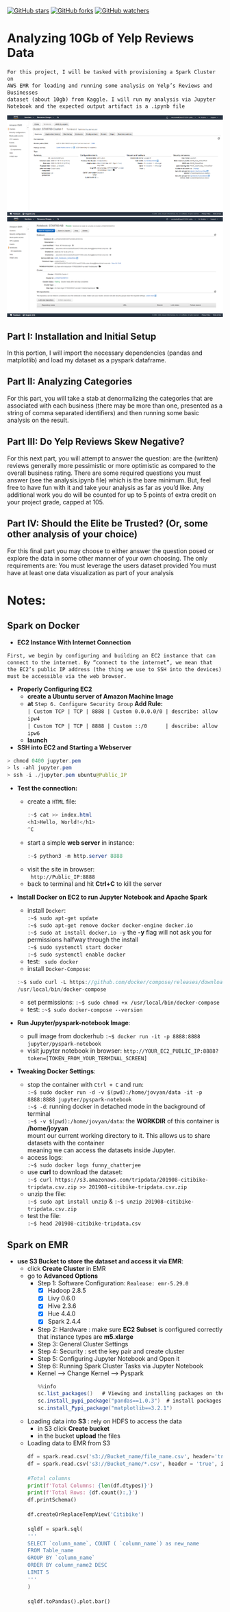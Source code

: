 [![GitHub stars](https://img.shields.io/github/stars/YuboC/STA9760_Yelp_Data_Analysis.svg?style=flat&label=Star)](https://github.com/YuboC/STA9760_Yelp_Data_Analysis/stargazers)
[![GitHub forks](https://img.shields.io/github/forks/YuboC/STA9760_Yelp_Data_Analysis.svg?style=flat&label=Fork)](https://github.com/YuboC/STA9760_Yelp_Data_Analysis/fork)
[![GitHub watchers](https://img.shields.io/github/watchers/YuboC/STA9760_Yelp_Data_Analysis.svg?style=flat&label=Watch)](https://github.com/YuboC/STA9760_Yelp_Data_Analysis/watchers)


# Analyzing 10Gb of Yelp Reviews Data

````
For this project, I will be tasked with provisioning a Spark Cluster on 
AWS EMR for loading and running some analysis on Yelp’s Reviews and Businesses 
dataset (about 10gb) from Kaggle. I will run my analysis via Jupyter 
Notebook and the expected output artifact is a .ipynb file  
````  
![](https://github.com/YuboC/STA9760_Yelp_Data_Analysis/blob/master/assets/2.PNG)
![](https://github.com/YuboC/STA9760_Yelp_Data_Analysis/blob/master/assets/3.PNG)
## Part I: Installation and Initial Setup
In this portion, I will import the necessary dependencies (pandas and matplotlib) and load my dataset as a pyspark dataframe.

## Part II:  Analyzing Categories
For this part, you will take a stab at denormalizing the categories that are associated with each business (there may be more than one, presented as a string of comma separated identifiers) and then running some basic analysis on the result.

## Part III: Do Yelp Reviews Skew Negative?
For this next part, you will attempt to answer the question: are the (written) reviews generally more pessimistic or more optimistic as compared to the overall business rating. There are some required questions you must answer (see the analysis.ipynb file) which is the bare minimum. But, feel free to have fun with it and take your analysis as far as you’d like. Any additional work you do will be counted for up to 5 points of extra credit on your project grade, capped at 105.

## Part IV: Should the Elite be Trusted? (Or, some other analysis of your choice)
For this final part you may choose to either answer the question posed or explore the data in some other manner of your own choosing. The only requirements are:
You must leverage the users dataset provided
You must have at least one data visualization as part of your analysis
  
# Notes:
## Spark on Docker
- **EC2 Instance With Internet Connection**
````
First, we begin by configuring and building an EC2 instance that can 
connect to the internet. By “connect to the internet”, we mean that 
the EC2’s public IP address (the thing we use to SSH into the devices) 
must be accessible via the web browser.
````
- **Properly Configuring EC2**
  - **create a Ubuntu server of Amazon Machine Image**
  - **at** `Step 6. Configure Security Group` **Add Rule:**  
   `| Custom TCP | TCP | 8888 | Custom 0.0.0.0/0 | describe: allow ipw4`  
   `| Custom TCP | TCP | 8888 | Custom ::/0      | describe: allow ipw6`
  - **launch**
- **SSH into EC2 and Starting a Webserver**
````java
> chmod 0400 jupyter.pem
> ls -ahl jupyter.pem
> ssh -i ./jupyter.pem ubuntu@Public_IP
````  
- **Test the connection:**
  - create a `HTML` file:
    ````java
    :~$ cat >> index.html
    <h1>Hello, World!</h1>
    ^C
    ````
  - start a simple **web server** in instance:
    ````java
    :~$ python3 -m http.server 8888
    ````
  - visit the site in browser:  
  ` http://Public_IP:8888`
  - back to terminal and hit **Ctrl+C** to kill the server
  
- **Install Docker on EC2 to run Jupyter Notebook and Apache Spark**
  - install `Docker`:  
  `:~$ sudo apt-get update`  
  `:~$ sudo apt-get remove docker docker-engine docker.io`  
  `:~$ sudo at install docker.io -y`     the **-y** flag will not ask you for permissions halfway through the install  
  `:~$ sudo systemctl start docker`  
  `:~$ sudo systemctl enable docker`
  - test:
  ` sudo docker`
  - install `Docker-Compose`:  
  ````java
  :~$ sudo curl -L https://github.com/docker/compose/releases/download/1.21.2/docker-compose-`uname -s`-`uname -m` -o 
  /usr/local/bin/docker-compose
  ````
  - set permissions:
  `:~$ sudo chmod +x /usr/local/bin/docker-compose`
  - test:
  `:~$ sudo docker-compose --version`
- **Run Jupyter/pyspark-notebook Image**:  
  - pull image from dockerhub
    `:~$ docker run -it -p 8888:8888 jupyter/pyspark-notebook`
  - visit jupyter notebook in browser: `http://YOUR_EC2_PUBLIC_IP:8888?token=[TOKEN_FROM_YOUR_TERMINAL_SCREEN]`  
- **Tweaking Docker Settings**:  
  - stop the container with `Ctrl + C` and run:  
  `:~$ sudo docker run -d -v $(pwd):/home/jovyan/data -it -p 8888:8888 jupyter/pyspark-notebook`  
  `:~$ -d`: running docker in detached mode in the background of terminal  
  `:~$ -v $(pwd):/home/jovyan/data`: the **WORKDIR** of this container is **/home/joyyan**  
  mount our current working directory to it. This allows us to share datasets with the container  
  meaning we can access the datasets inside Jupyter.  
  - access logs:  
  `:~$ sudo docker logs funny_chatterjee`  
  - use **curl** to download the dataset:  
  `:~$ curl https://s3.amazonaws.com/tripdata/201908-citibike-tripdata.csv.zip >> 201908-citibike-tripdata.csv.zip`  
  - unzip the file:  
  `:~$ sudo apt install unzip` & `:~$ unzip 201908-citibike-tripdata.csv.zip`
  - test the file:  
  `:~$ head 201908-citibike-tripdata.csv`
## Spark on EMR
- **use S3 Bucket to store the dataset and access it via EMR**:
  - click **Create Cluster** in EMR  
  - go to **Advanced Options**
    - Step 1: Software Configuration: `Realease: emr-5.29.0`  
      - [x] Hadoop 2.8.5  
      - [x] Livy 0.6.0  
      - [x] Hive 2.3.6  
      - [x] Hue 4.4.0  
      - [x] Spark 2.4.4
    - Step 2: Hardware : make sure **EC2 Subset** is configured correctly that instance types are **m5.xlarge**  
    - Step 3: General Cluster Settings  
    - Step 4: Security : set the key pair and create cluster  
    - Step 5: Configuring Jupyter Notebook and Open it  
    - Step 6: Running Spark Cluster Tasks via Jupyter Notebook  
    - Kernel --> Change Kernel --> Pyspark
      ````java
      %%info
      sc.list_packages()   # Viewing and installing packages on the cluster via the notebook
      sc.install_pypi_package("pandas==1.0.3")  # install packages
      sc.install_Pypi_package("matplotlib==3.2.1")
      ````
  - Loading data into **S3** : rely on HDFS to access the data
    - in S3 click **Create bucket**  
    - in the bucket **upload** the files
  - Loading data to EMR from S3
    ````python
    df = spark.read.csv('s3://Bucket_name/file_name.csv', header='true', inferSchema = True)
    df = spark.read.csv('s3://Bucket_name/*.csv', header = 'true', inferSchema = True)
    
    #Total columns
    print(f'Total Columns: {len(df.dtypes)}')
    print(f'Total Rows: {df.count():,}')
    df.printSchema()
    
    df.createOrReplaceTempView('Citibike')
    
    sqldf = spark.sql(
    '''
    SELECT `column_name`, COUNT ( `column_name`) as new_name
    FROM Table_name
    GROUP BY `column_name`
    ORDER BY column_name2 DESC
    LIMIT 5
    '''
    )
    
    sqldf.toPandas().plot.bar()
    ````

